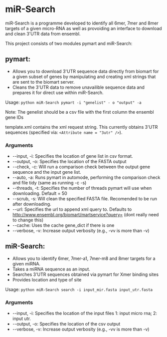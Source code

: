 # miR-Search

miR-Search is a programme developed to identify all 6mer, 7mer and 8mer targets of a given micro-RNA as well as provoiding an interface to download and clean 3'UTR data from ensembl.

This project consists of two modules pymart and miR-Search:

pymart:
-
- Allows you to download 3'UTR sequence data directly from biomart for a given subset of genes by manipulating and creating xml strings that are sent to the biomart server.
- Cleans the 3'UTR data to remove unavailible sequence data and prepares it for direct use within miR-Search.

    
Usage: `python miR-Search pymart -i "genelist" - o "output" -a`

Note: The genelist should be a csv file with the first column the ensembl gene IDs

template.xml contains the xml request string. This currently obtains 3'UTR sequences (specified via: `<Attribute name = "3utr" />`).

### Arguments
- --input, -i: Specifies the location of gene list in csv format.
- --output, -o: Specifies the location of the FASTA output
- --check, -c: Will run a comparison check between the output gene sequence and the input gene list.
- --auto, -a: Runs pymart in automode, performing the comparison check and file tidy (same as running -c -s)
- --threads, -t: Specifies the number of threads pymart will use when downloading. Default = 50
- --scrub, -s: Will clean the specified FASTA file. Recomended to be run after downloading.
- --url: Specifies the url to append xml query to. Defaults to http://www.ensembl.org/biomart/martservice?query= (dont really need to change this)
- --cache: Uses the cache gene_dict if there is one
- --verbose, -v: Increase output verbosity (e.g., -vv is more than -v)

miR-Search:
-
- Allows you to identify 6mer, 7mer-a1, 7mer-m8 and 8mer targets for a given miRNA.
- Takes a miRNA sequence as an input.
- Searches 3'UTR sequences obtained via pymart for Xmer binding sites
- Provides location and type of site

Usage: `python miR-Search search -i input_mir.fasta input_utr.fasta`

### Arguments
- --input, -i: Specifies the location of the input files 1: input micro rna; 2: input utr.
- --output, -o: Specifies the location of the csv output
- --verbose, -v: Increase output verbosity (e.g., -vv is more than -v)